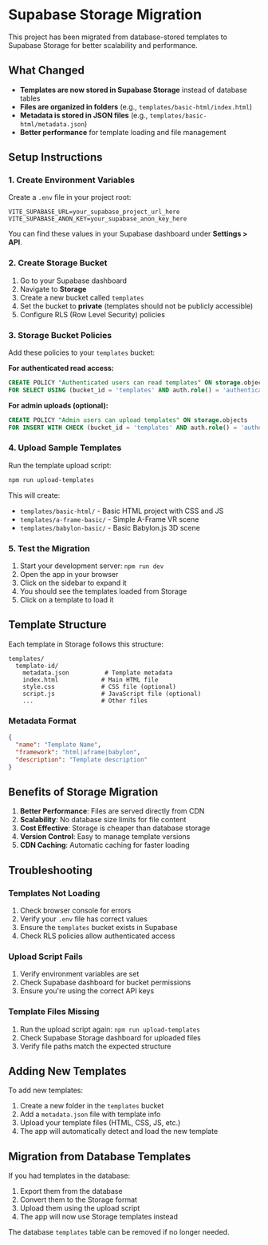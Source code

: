 # Supabase Storage Migration

This project has been migrated from database-stored templates to Supabase Storage for better scalability and performance.

## What Changed

- **Templates are now stored in Supabase Storage** instead of database tables
- **Files are organized in folders** (e.g., `templates/basic-html/index.html`)
- **Metadata is stored in JSON files** (e.g., `templates/basic-html/metadata.json`)
- **Better performance** for template loading and file management

## Setup Instructions

### 1. Create Environment Variables

Create a `.env` file in your project root:

```env
VITE_SUPABASE_URL=your_supabase_project_url_here
VITE_SUPABASE_ANON_KEY=your_supabase_anon_key_here
```

You can find these values in your Supabase dashboard under **Settings > API**.

### 2. Create Storage Bucket

1. Go to your Supabase dashboard
2. Navigate to **Storage**
3. Create a new bucket called `templates`
4. Set the bucket to **private** (templates should not be publicly accessible)
5. Configure RLS (Row Level Security) policies

### 3. Storage Bucket Policies

Add these policies to your `templates` bucket:

**For authenticated read access:**
```sql
CREATE POLICY "Authenticated users can read templates" ON storage.objects 
FOR SELECT USING (bucket_id = 'templates' AND auth.role() = 'authenticated');
```

**For admin uploads (optional):**
```sql
CREATE POLICY "Admin users can upload templates" ON storage.objects 
FOR INSERT WITH CHECK (bucket_id = 'templates' AND auth.role() = 'authenticated');
```

### 4. Upload Sample Templates

Run the template upload script:

```bash
npm run upload-templates
```

This will create:
- `templates/basic-html/` - Basic HTML project with CSS and JS
- `templates/a-frame-basic/` - Simple A-Frame VR scene
- `templates/babylon-basic/` - Basic Babylon.js 3D scene

### 5. Test the Migration

1. Start your development server: `npm run dev`
2. Open the app in your browser
3. Click on the sidebar to expand it
4. You should see the templates loaded from Storage
5. Click on a template to load it

## Template Structure

Each template in Storage follows this structure:

```
templates/
  template-id/
    metadata.json          # Template metadata
    index.html            # Main HTML file
    style.css             # CSS file (optional)
    script.js             # JavaScript file (optional)
    ...                   # Other files
```

### Metadata Format

```json
{
  "name": "Template Name",
  "framework": "html|aframe|babylon",
  "description": "Template description"
}
```

## Benefits of Storage Migration

1. **Better Performance**: Files are served directly from CDN
2. **Scalability**: No database size limits for file content
3. **Cost Effective**: Storage is cheaper than database storage
4. **Version Control**: Easy to manage template versions
5. **CDN Caching**: Automatic caching for faster loading

## Troubleshooting

### Templates Not Loading

1. Check browser console for errors
2. Verify your `.env` file has correct values
3. Ensure the `templates` bucket exists in Supabase
4. Check RLS policies allow authenticated access

### Upload Script Fails

1. Verify environment variables are set
2. Check Supabase dashboard for bucket permissions
3. Ensure you're using the correct API keys

### Template Files Missing

1. Run the upload script again: `npm run upload-templates`
2. Check Supabase Storage dashboard for uploaded files
3. Verify file paths match the expected structure

## Adding New Templates

To add new templates:

1. Create a new folder in the `templates` bucket
2. Add a `metadata.json` file with template info
3. Upload your template files (HTML, CSS, JS, etc.)
4. The app will automatically detect and load the new template

## Migration from Database Templates

If you had templates in the database:

1. Export them from the database
2. Convert them to the Storage format
3. Upload them using the upload script
4. The app will now use Storage templates instead

The database `templates` table can be removed if no longer needed. 